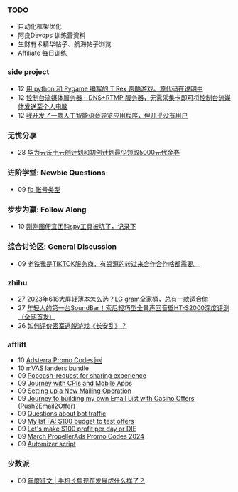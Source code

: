 ### TODO
-  自动化框架优化
-  阿良Devops 训练营资料
-  生财有术精华帖子、航海帖子浏览
-  Affiliate 每日训练

### side project
<!-- sideproject:START -->
-  12 [用 python 和 Pygame 编写的 T Rex 跑酷游戏。源代码在说明中](https://www.youtube.com/watch?v=pZySIXSelCA)
-  12 [控制台流媒体服务器 - DNS+RTMP 服务器，无需采集卡即可将控制台流媒体发送至个人电脑](https://github.com/Aioros/console-streaming-server)
-  12 [我开发了一款人工智能语音导览应用程序，但几乎没有用户](https://www.reddit.com/r/SideProject/comments/18gpp0e/ive_built_an_ai_audio_tour_app_but_have_almost_no/)<!-- sideproject:END -->


### 无忧分享
<!-- ruyo:START -->
-  28 [华为云沃土云创计划和初创计划最少领取5000元代金券](https://51.ruyo.net/18617.html)<!-- ruyo:END -->

### 进阶学堂: Newbie Questions
<!-- advertcn1:START -->
-  09 [fb 账号类型](https://www.advertcn.com/thread-114282-1-1.html)<!-- advertcn1:END -->

### 步步为赢: Follow Along
<!-- advertcn2:START -->
-  10 [刚刚图便宜团购spy工具被坑了，记录下](https://www.advertcn.com/thread-113954-1-1.html)<!-- advertcn2:END -->

### 综合讨论区: General Discussion
<!-- advertcn3:START -->
-  09 [老铁我是TIKTOK服务商，有资源的转过来合作合作啥都需要。](https://www.advertcn.com/thread-114283-1-1.html)<!-- advertcn3:END -->


### zhihu
<!-- zhihu:START -->
-  27 [2023年618大屏轻薄本怎么选？LG gram全家桶，总有一款适合你](http://zhuanlan.zhihu.com/p/632641888?utm_campaign=rss&utm_medium=rss&utm_source=rss&utm_content=title)
-  27 [年轻人的第一台SoundBar！索尼轻巧型全景声回音壁HT-S2000深度评测（全网首发）](http://zhuanlan.zhihu.com/p/630990296?utm_campaign=rss&utm_medium=rss&utm_source=rss&utm_content=title)
-  26 [如何评价密室逃脱游戏《长安乱》？](http://www.zhihu.com/question/563950552/answer/3045961312?utm_campaign=rss&utm_medium=rss&utm_source=rss&utm_content=title)<!-- zhihu:END -->

### afflift
<!-- afflift:START -->
-  10 [Adsterra Promo Codes 🆕](https://afflift.com/f/threads/adsterra-promo-codes-%F0%9F%86%95.12769/)
-  10 [mVAS landers bundle](https://afflift.com/f/threads/mvas-landers-bundle.12774/)
-  09 [Popcash-request for sharing experience](https://afflift.com/f/threads/popcash-request-for-sharing-experience.11951/)
-  09 [Journey with CPIs and Mobile Apps](https://afflift.com/f/threads/journey-with-cpis-and-mobile-apps.12762/)
-  09 [Setting up a New Mailing Operation](https://afflift.com/f/threads/setting-up-a-new-mailing-operation.12771/)
-  09 [Journey to building my own Email List with Casino Offers &lpar;Push2Email2Offer&rpar;](https://afflift.com/f/threads/journey-to-building-my-own-email-list-with-casino-offers-push2email2offer.12696/)
-  09 [Questions about bot traffic](https://afflift.com/f/threads/questions-about-bot-traffic.12637/)
-  09 [My Ist FA: $100 budget to test offers](https://afflift.com/f/threads/my-ist-fa-100-budget-to-test-offers.12756/)
-  09 [Let&#39;s make $100 profit per day or DIE](https://afflift.com/f/threads/lets-make-100-profit-per-day-or-die.11969/)
-  09 [March PropellerAds Promo Codes 2024](https://afflift.com/f/threads/march-propellerads-promo-codes-2024.12746/)
-  09 [Automizer script](https://afflift.com/f/threads/automizer-script.12757/)<!-- afflift:END -->

### 少数派
<!-- sspai:START -->
-  09 [年度征文 | 手机长焦现在发展成什么样了？](https://sspai.com/post/86906)<!-- sspai:END -->

